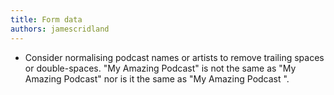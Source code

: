```yaml
---
title: Form data
authors: jamescridland
---
```


* Consider normalising podcast names or artists to remove trailing spaces or double-spaces. "My Amazing Podcast" is not the same as "My&nbsp;  Amazing Podcast" nor is it the same as "My Amazing Podcast ".
